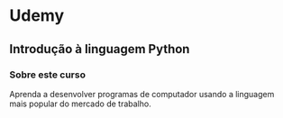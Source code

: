 # Udemy

<h2>Introdução à linguagem Python</h2>

<h3>Sobre este curso</h3>

Aprenda a desenvolver programas de computador usando a linguagem mais popular do mercado de trabalho.
